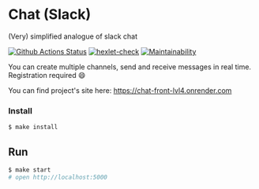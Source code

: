 # Chat (Slack)
(Very) simplified analogue of slack chat

[![Github Actions Status](https://github.com/Onlyal33/frontend-project-lvl4/workflows/Node%20CI/badge.svg)](https://github.com/Onlyal33/frontend-project-lvl4/actions)
[![hexlet-check](https://github.com/Onlyal33/frontend-project-lvl4/actions/workflows/hexlet-check.yml/badge.svg)](https://github.com/Onlyal33/frontend-project-lvl4/actions/workflows/hexlet-check.yml)
[![Maintainability](https://api.codeclimate.com/v1/badges/ec67f7af3e13992047a1/maintainability)](https://codeclimate.com/github/Onlyal33/frontend-project-lvl4/maintainability)

You can create multiple channels, send and receive messages in real time. Registration required :smile:

You can find project's site here:
https://chat-front-lvl4.onrender.com

### Install

```sh
$ make install
```

## Run

```sh
$ make start
# open http://localhost:5000
```
